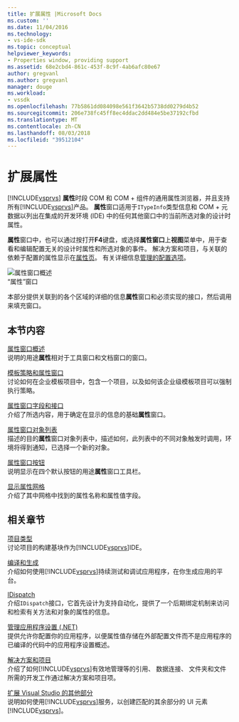 ```yaml
---
title: 扩展属性 |Microsoft Docs
ms.custom: ''
ms.date: 11/04/2016
ms.technology:
- vs-ide-sdk
ms.topic: conceptual
helpviewer_keywords:
- Properties window, providing support
ms.assetid: 68e2cbd4-861c-453f-8c9f-4ab6afc80e67
author: gregvanl
ms.author: gregvanl
manager: douge
ms.workload:
- vssdk
ms.openlocfilehash: 77b5861dd084098e561f3642b5738dd0279d4b52
ms.sourcegitcommit: 206e738fc45ff8ec4ddac2dd484e5be37192cfbd
ms.translationtype: MT
ms.contentlocale: zh-CN
ms.lasthandoff: 08/03/2018
ms.locfileid: "39512104"
---
```

# <a name="extend-properties"></a>扩展属性
[!INCLUDE[vsprvs](../../code-quality/includes/vsprvs_md.md)] **属性**时段 COM 和 COM + 组件的通用属性浏览器，并且支持所有[!INCLUDE[vsprvs](../../code-quality/includes/vsprvs_md.md)]产品。 **属性**窗口适用于`ITypeInfo`类型信息和 COM + 元数据以列出在集成的开发环境 (IDE) 中的任何其他窗口中的当前所选对象的设计时属性。  
  
 **属性**窗口中，也可以通过按打开**F4**键盘，或选择**属性窗口**上**视图**菜单中，用于查看和编辑配置无关的设计时属性和所选对象的事件。 解决方案和项目，与关联的依赖于配置的属性显示在[属性页](../../extensibility/internals/property-pages.md)。 有关详细信息[管理的配置选项](../../extensibility/internals/managing-configuration-options.md)。  
  
 ![属性窗口概述](../../extensibility/internals/media/vspropertieswindow.png "vsPropertiesWindow")  
“属性”窗口  
  
 本部分提供关联到的各个区域的详细的信息**属性**窗口和必须实现的接口，然后调用来填充窗口。  
  
## <a name="in-this-section"></a>本节内容  
 [属性窗口概述](../../extensibility/internals/properties-window-overview.md)  
 说明的用途**属性**相对于工具窗口和文档窗口的窗口。  
  
 [模板策略和属性窗口](../../extensibility/internals/template-policy-and-the-properties-window.md)  
 讨论如何在企业模板项目中，包含一个项目，以及如何该企业级模板项目可以强制执行策略。  
  
 [属性窗口字段和接口](../../extensibility/internals/properties-window-fields-and-interfaces.md)  
 介绍了所选内容，用于确定在显示的信息的基础**属性**窗口。  
  
 [属性窗口对象列表](../../extensibility/internals/properties-window-object-list.md)  
 描述的目的**属性**窗口对象列表中，描述如何，此列表中的不同对象触发时调用，环境将得到通知，已选择一个新的对象。  
  
 [属性窗口按钮](../../extensibility/internals/properties-window-buttons.md)  
 说明显示在四个默认按钮的用途**属性**窗口工具栏。  
  
 [显示属性网格](../../extensibility/internals/properties-display-grid.md)  
 介绍了其中网格中找到的属性名称和属性值字段。  
  
## <a name="related-sections"></a>相关章节  
 [项目类型](../../extensibility/internals/project-types.md)  
 讨论项目的构建基块作为[!INCLUDE[vsprvs](../../code-quality/includes/vsprvs_md.md)]IDE。  
  
 [编译和生成](../../ide/compiling-and-building-in-visual-studio.md)  
 介绍如何使用[!INCLUDE[vsprvs](../../code-quality/includes/vsprvs_md.md)]持续测试和调试应用程序，在你生成应用的平台。  
  
 [IDispatch](/previous-versions/windows/desktop/api/oaidl/nn-oaidl-idispatch)  
 介绍`IDispatch`接口，它首先设计为支持自动化，提供了一个后期绑定机制来访问和检索有关方法和对象的属性的信息。  
  
 [管理应用程序设置 (.NET)](../../ide/managing-application-settings-dotnet.md)  
 提供允许你配置你的应用程序，以便属性值存储在外部配置文件而不是应用程序的已编译的代码中的应用程序设置概述。  
  
 [解决方案和项目](../../ide/solutions-and-projects-in-visual-studio.md)  
 介绍了如何[!INCLUDE[vsprvs](../../code-quality/includes/vsprvs_md.md)]有效地管理等的引用、 数据连接、 文件夹和文件所需的开发工作通过解决方案和项目项。  
  
 [扩展 Visual Studio 的其他部分](../../extensibility/extending-other-parts-of-visual-studio.md)  
 说明如何使用[!INCLUDE[vsprvs](../../code-quality/includes/vsprvs_md.md)]服务，以创建匹配的其余部分的 UI 元素[!INCLUDE[vsprvs](../../code-quality/includes/vsprvs_md.md)]。